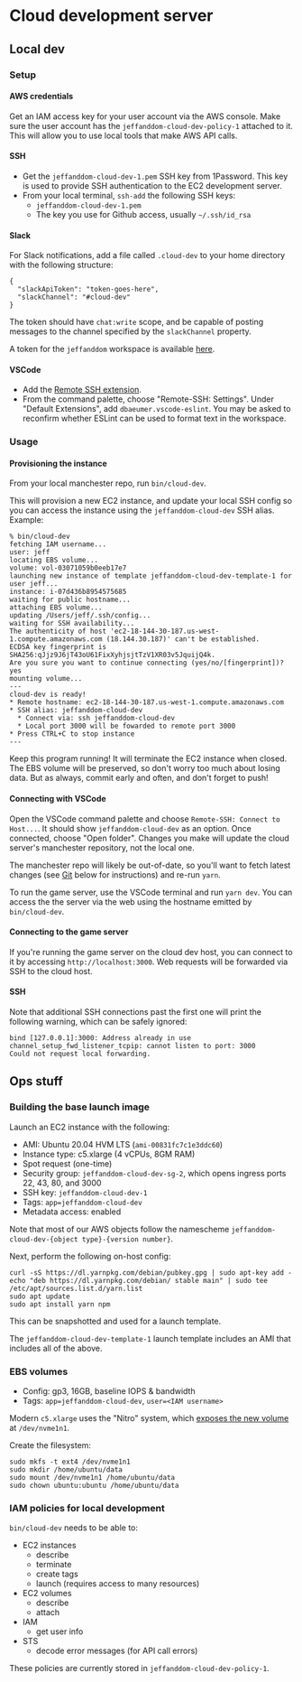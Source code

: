 # Cloud development server

##  Local dev

### Setup

#### AWS credentials

Get an IAM access key for your user account via the AWS console. Make sure the user account has the `jeffanddom-cloud-dev-policy-1` attached to it. This will allow you to use local tools that make AWS API calls.

#### SSH

- Get the `jeffanddom-cloud-dev-1.pem` SSH key from 1Password. This key is used to provide SSH authentication to the EC2 development server.
- From your local terminal, `ssh-add` the following SSH keys:
    - `jeffanddom-cloud-dev-1.pem`
    - The key you use for Github access, usually `~/.ssh/id_rsa`

#### Slack

For Slack notifications, add a file called `.cloud-dev` to your home directory with the following structure:

```
{
  "slackApiToken": "token-goes-here",
  "slackChannel": "#cloud-dev"
}
```

The token should have `chat:write` scope, and be capable of posting messages to the channel specified by the `slackChannel` property.

A token for the `jeffanddom` workspace is available [here](https://api.slack.com/apps/A01U093KANR/install-on-team).

#### VSCode

- Add the [Remote SSH extension](https://code.visualstudio.com/docs/remote/ssh).
- From the command palette, choose "Remote-SSH: Settings". Under "Default Extensions", add `dbaeumer.vscode-eslint`. You may be asked to reconfirm whether ESLint can be used to format text in the workspace.

### Usage

#### Provisioning the instance

From your local manchester repo, run `bin/cloud-dev`.

This will provision a new EC2 instance, and update your local SSH config so you can access the instance using the `jeffanddom-cloud-dev` SSH alias. Example:

```
% bin/cloud-dev
fetching IAM username...
user: jeff
locating EBS volume...
volume: vol-03071059b0eeb17e7
launching new instance of template jeffanddom-cloud-dev-template-1 for user jeff...
instance: i-07d436b8954575685
waiting for public hostname...
attaching EBS volume...
updating /Users/jeff/.ssh/config...
waiting for SSH availability...
The authenticity of host 'ec2-18-144-30-187.us-west-1.compute.amazonaws.com (18.144.30.187)' can't be established.
ECDSA key fingerprint is SHA256:qJjz9J6jT43oU61FixXyhjsjtTzV1XR03v5JquijQ4k.
Are you sure you want to continue connecting (yes/no/[fingerprint])? yes
mounting volume...
---
cloud-dev is ready!
* Remote hostname: ec2-18-144-30-187.us-west-1.compute.amazonaws.com
* SSH alias: jeffanddom-cloud-dev
  * Connect via: ssh jeffanddom-cloud-dev
  * Local port 3000 will be fowarded to remote port 3000
* Press CTRL+C to stop instance
---
```

Keep this program running! It will terminate the EC2 instance when closed. The EBS volume will be preserved, so don't worry too much about losing data. But as always, commit early and often, and don't forget to push!

#### Connecting with VSCode

Open the VSCode command palette and choose `Remote-SSH: Connect to Host...`. It should show `jeffanddom-cloud-dev` as an option. Once connected, choose "Open folder". Changes you make will update the cloud server's manchester repository, not the local one.

The manchester repo will likely be out-of-date, so you'll want to fetch latest changes (see [Git](#Git) below for instructions) and re-run `yarn`.

To run the game server, use the VSCode terminal and run `yarn dev`. You can access the the server via the web using the hostname emitted by `bin/cloud-dev`.

#### Connecting to the game server

If you're running the game server on the cloud dev host, you can connect to it by accessing `http://localhost:3000`. Web requests will be forwarded via SSH to the cloud host.

#### SSH

Note that additional SSH connections past the first one will print the following warning, which can be safely ignored:

```
bind [127.0.0.1]:3000: Address already in use
channel_setup_fwd_listener_tcpip: cannot listen to port: 3000
Could not request local forwarding.
```

## Ops stuff

### Building the base launch image

Launch an EC2 instance with the following:

- AMI: Ubuntu 20.04 HVM LTS (`ami-00831fc7c1e3ddc60`)
- Instance type: c5.xlarge (4 vCPUs, 8GM RAM)
- Spot request (one-time)
- Security group: `jeffanddom-cloud-dev-sg-2`, which opens ingress ports 22, 43, 80, and 3000
- SSH key: `jeffanddom-cloud-dev-1`
- Tags: `app=jeffanddom-cloud-dev`
- Metadata access: enabled

Note that most of our AWS objects follow the namescheme `jeffanddom-cloud-dev-{object type}-{version number}`.

Next, perform the following on-host config:

```
curl -sS https://dl.yarnpkg.com/debian/pubkey.gpg | sudo apt-key add -
echo "deb https://dl.yarnpkg.com/debian/ stable main" | sudo tee /etc/apt/sources.list.d/yarn.list
sudo apt update
sudo apt install yarn npm
```

This can be snapshotted and used for a launch template.

The `jeffanddom-cloud-dev-template-1` launch template includes an AMI that includes all of the above.

### EBS volumes

- Config: gp3, 16GB, baseline IOPS & bandwidth
- Tags: `app=jeffanddom-cloud-dev`, `user=<IAM username>`

Modern `c5.xlarge` uses the "Nitro" system, which [exposes the new volume](https://docs.aws.amazon.com/AWSEC2/latest/UserGuide/ebs-using-volumes.html) at `/dev/nvme1n1`.

Create the filesystem:

```
sudo mkfs -t ext4 /dev/nvme1n1
sudo mkdir /home/ubuntu/data
sudo mount /dev/nvme1n1 /home/ubuntu/data
sudo chown ubuntu:ubuntu /home/ubuntu/data
```

### IAM policies for local development

`bin/cloud-dev` needs to be able to:

- EC2 instances
  - describe
  - terminate
  - create tags
  - launch (requires access to many resources)
- EC2 volumes
  - describe
  - attach
- IAM
  - get user info
- STS
  - decode error messages (for API call errors)

These policies are currently stored in `jeffanddom-cloud-dev-policy-1`.
